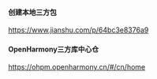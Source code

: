 #### 创建本地三方包
https://www.jianshu.com/p/64bc3e8376a9

#### OpenHarmony三方库中心仓
https://ohpm.openharmony.cn/#/cn/home